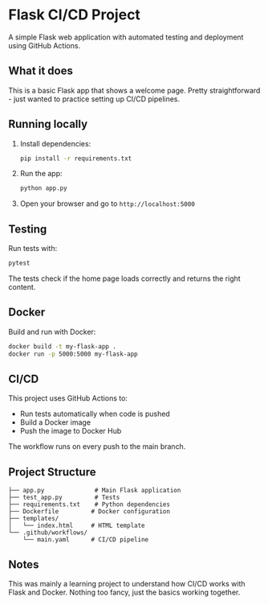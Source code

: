 # Flask CI/CD Project

A simple Flask web application with automated testing and deployment using GitHub Actions.

## What it does

This is a basic Flask app that shows a welcome page. Pretty straightforward - just wanted to practice setting up CI/CD pipelines.

## Running locally

1. Install dependencies:
   ```bash
   pip install -r requirements.txt
   ```

2. Run the app:
   ```bash
   python app.py
   ```

3. Open your browser and go to `http://localhost:5000`

## Testing

Run tests with:
```bash
pytest
```

The tests check if the home page loads correctly and returns the right content.

## Docker

Build and run with Docker:
```bash
docker build -t my-flask-app .
docker run -p 5000:5000 my-flask-app
```

## CI/CD

This project uses GitHub Actions to:
- Run tests automatically when code is pushed
- Build a Docker image
- Push the image to Docker Hub

The workflow runs on every push to the main branch.

## Project Structure

```
├── app.py              # Main Flask application
├── test_app.py         # Tests
├── requirements.txt    # Python dependencies
├── Dockerfile         # Docker configuration
├── templates/
│   └── index.html     # HTML template
└── .github/workflows/
    └── main.yaml      # CI/CD pipeline
```

## Notes

This was mainly a learning project to understand how CI/CD works with Flask and Docker. Nothing too fancy, just the basics working together.
